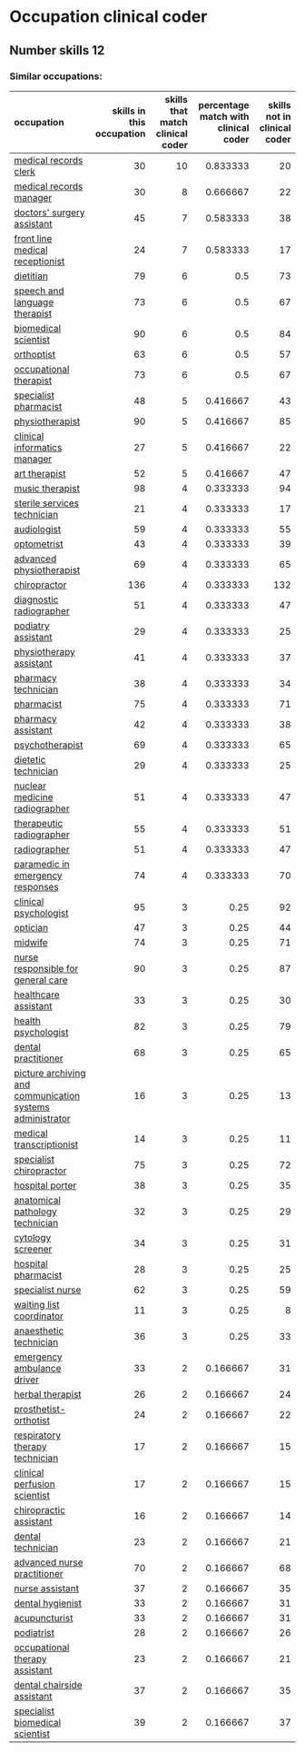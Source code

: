 # Occupation clinical coder
## Number skills 12
### Similar occupations:
| occupation                                                                                                                |   skills in this occupation |   skills that match clinical coder |   percentage match with clinical coder |   skills not in clinical coder |
|:--------------------------------------------------------------------------------------------------------------------------|----------------------------:|-----------------------------------:|---------------------------------------:|-------------------------------:|
| [medical records clerk](medical_records_clerk.md)                                                                         |                          30 |                                 10 |                               0.833333 |                             20 |
| [medical records manager](medical_records_manager.md)                                                                     |                          30 |                                  8 |                               0.666667 |                             22 |
| [doctors' surgery assistant](doctors'_surgery_assistant.md)                                                               |                          45 |                                  7 |                               0.583333 |                             38 |
| [front line medical receptionist](front_line_medical_receptionist.md)                                                     |                          24 |                                  7 |                               0.583333 |                             17 |
| [dietitian](dietitian.md)                                                                                                 |                          79 |                                  6 |                               0.5      |                             73 |
| [speech and language therapist](speech_and_language_therapist.md)                                                         |                          73 |                                  6 |                               0.5      |                             67 |
| [biomedical scientist](biomedical_scientist.md)                                                                           |                          90 |                                  6 |                               0.5      |                             84 |
| [orthoptist](orthoptist.md)                                                                                               |                          63 |                                  6 |                               0.5      |                             57 |
| [occupational therapist](occupational_therapist.md)                                                                       |                          73 |                                  6 |                               0.5      |                             67 |
| [specialist pharmacist](specialist_pharmacist.md)                                                                         |                          48 |                                  5 |                               0.416667 |                             43 |
| [physiotherapist](physiotherapist.md)                                                                                     |                          90 |                                  5 |                               0.416667 |                             85 |
| [clinical informatics manager](clinical_informatics_manager.md)                                                           |                          27 |                                  5 |                               0.416667 |                             22 |
| [art therapist](art_therapist.md)                                                                                         |                          52 |                                  5 |                               0.416667 |                             47 |
| [music therapist](music_therapist.md)                                                                                     |                          98 |                                  4 |                               0.333333 |                             94 |
| [sterile services technician](sterile_services_technician.md)                                                             |                          21 |                                  4 |                               0.333333 |                             17 |
| [audiologist](audiologist.md)                                                                                             |                          59 |                                  4 |                               0.333333 |                             55 |
| [optometrist](optometrist.md)                                                                                             |                          43 |                                  4 |                               0.333333 |                             39 |
| [advanced physiotherapist](advanced_physiotherapist.md)                                                                   |                          69 |                                  4 |                               0.333333 |                             65 |
| [chiropractor](chiropractor.md)                                                                                           |                         136 |                                  4 |                               0.333333 |                            132 |
| [diagnostic radiographer](diagnostic_radiographer.md)                                                                     |                          51 |                                  4 |                               0.333333 |                             47 |
| [podiatry assistant](podiatry_assistant.md)                                                                               |                          29 |                                  4 |                               0.333333 |                             25 |
| [physiotherapy assistant](physiotherapy_assistant.md)                                                                     |                          41 |                                  4 |                               0.333333 |                             37 |
| [pharmacy technician](pharmacy_technician.md)                                                                             |                          38 |                                  4 |                               0.333333 |                             34 |
| [pharmacist](pharmacist.md)                                                                                               |                          75 |                                  4 |                               0.333333 |                             71 |
| [pharmacy assistant](pharmacy_assistant.md)                                                                               |                          42 |                                  4 |                               0.333333 |                             38 |
| [psychotherapist](psychotherapist.md)                                                                                     |                          69 |                                  4 |                               0.333333 |                             65 |
| [dietetic technician](dietetic_technician.md)                                                                             |                          29 |                                  4 |                               0.333333 |                             25 |
| [nuclear medicine radiographer](nuclear_medicine_radiographer.md)                                                         |                          51 |                                  4 |                               0.333333 |                             47 |
| [therapeutic radiographer](therapeutic_radiographer.md)                                                                   |                          55 |                                  4 |                               0.333333 |                             51 |
| [radiographer](radiographer.md)                                                                                           |                          51 |                                  4 |                               0.333333 |                             47 |
| [paramedic in emergency responses](paramedic_in_emergency_responses.md)                                                   |                          74 |                                  4 |                               0.333333 |                             70 |
| [clinical psychologist](clinical_psychologist.md)                                                                         |                          95 |                                  3 |                               0.25     |                             92 |
| [optician](optician.md)                                                                                                   |                          47 |                                  3 |                               0.25     |                             44 |
| [midwife](midwife.md)                                                                                                     |                          74 |                                  3 |                               0.25     |                             71 |
| [nurse responsible for general care](nurse_responsible_for_general_care.md)                                               |                          90 |                                  3 |                               0.25     |                             87 |
| [healthcare assistant](healthcare_assistant.md)                                                                           |                          33 |                                  3 |                               0.25     |                             30 |
| [health psychologist](health_psychologist.md)                                                                             |                          82 |                                  3 |                               0.25     |                             79 |
| [dental practitioner](dental_practitioner.md)                                                                             |                          68 |                                  3 |                               0.25     |                             65 |
| [picture archiving and communication systems administrator](picture_archiving_and_communication_systems_administrator.md) |                          16 |                                  3 |                               0.25     |                             13 |
| [medical transcriptionist](medical_transcriptionist.md)                                                                   |                          14 |                                  3 |                               0.25     |                             11 |
| [specialist chiropractor](specialist_chiropractor.md)                                                                     |                          75 |                                  3 |                               0.25     |                             72 |
| [hospital porter](hospital_porter.md)                                                                                     |                          38 |                                  3 |                               0.25     |                             35 |
| [anatomical pathology technician](anatomical_pathology_technician.md)                                                     |                          32 |                                  3 |                               0.25     |                             29 |
| [cytology screener](cytology_screener.md)                                                                                 |                          34 |                                  3 |                               0.25     |                             31 |
| [hospital pharmacist](hospital_pharmacist.md)                                                                             |                          28 |                                  3 |                               0.25     |                             25 |
| [specialist nurse](specialist_nurse.md)                                                                                   |                          62 |                                  3 |                               0.25     |                             59 |
| [waiting list coordinator](waiting_list_coordinator.md)                                                                   |                          11 |                                  3 |                               0.25     |                              8 |
| [anaesthetic technician](anaesthetic_technician.md)                                                                       |                          36 |                                  3 |                               0.25     |                             33 |
| [emergency ambulance driver](emergency_ambulance_driver.md)                                                               |                          33 |                                  2 |                               0.166667 |                             31 |
| [herbal therapist](herbal_therapist.md)                                                                                   |                          26 |                                  2 |                               0.166667 |                             24 |
| [prosthetist-orthotist](prosthetist-orthotist.md)                                                                         |                          24 |                                  2 |                               0.166667 |                             22 |
| [respiratory therapy technician](respiratory_therapy_technician.md)                                                       |                          17 |                                  2 |                               0.166667 |                             15 |
| [clinical perfusion scientist](clinical_perfusion_scientist.md)                                                           |                          17 |                                  2 |                               0.166667 |                             15 |
| [chiropractic assistant](chiropractic_assistant.md)                                                                       |                          16 |                                  2 |                               0.166667 |                             14 |
| [dental technician](dental_technician.md)                                                                                 |                          23 |                                  2 |                               0.166667 |                             21 |
| [advanced nurse practitioner](advanced_nurse_practitioner.md)                                                             |                          70 |                                  2 |                               0.166667 |                             68 |
| [nurse assistant](nurse_assistant.md)                                                                                     |                          37 |                                  2 |                               0.166667 |                             35 |
| [dental hygienist](dental_hygienist.md)                                                                                   |                          33 |                                  2 |                               0.166667 |                             31 |
| [acupuncturist](acupuncturist.md)                                                                                         |                          33 |                                  2 |                               0.166667 |                             31 |
| [podiatrist](podiatrist.md)                                                                                               |                          28 |                                  2 |                               0.166667 |                             26 |
| [occupational therapy assistant](occupational_therapy_assistant.md)                                                       |                          23 |                                  2 |                               0.166667 |                             21 |
| [dental chairside assistant](dental_chairside_assistant.md)                                                               |                          37 |                                  2 |                               0.166667 |                             35 |
| [specialist biomedical scientist](specialist_biomedical_scientist.md)                                                     |                          39 |                                  2 |                               0.166667 |                             37 |
